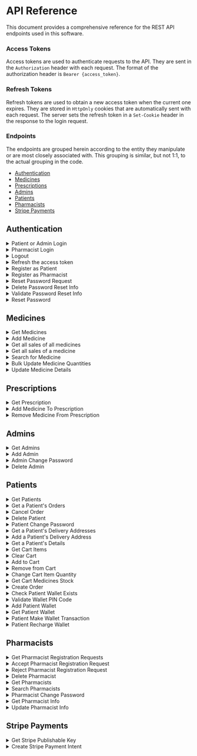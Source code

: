 # API Reference

This document provides a comprehensive reference for the REST API endpoints used in this software.

### Access Tokens

Access tokens are used to authenticate requests to the API. They are sent in the `Authorization` header with each request. The format of the authorization header is `Bearer {access_token}`.

### Refresh Tokens

Refresh tokens are used to obtain a new access token when the current one expires. They are stored in `HttpOnly` cookies that are automatically sent with each request. The server sets the refresh token in a `Set-Cookie` header in the response to the login request.

### Endpoints

The endpoints are grouped herein according to the entity they manipulate or are most closely associated with. This grouping is similar, but not 1:1, to the actual grouping in the code.

- [Authentication](#authentication)
- [Medicines](#medicines)
- [Prescriptions](#prescriptions)
- [Admins](#admins)
- [Patients](#patients)
- [Pharmacists](#pharmacists)
- [Stripe Payments](#stripe-payments)

## Authentication

<details>
<summary>Patient or Admin Login</summary>

```http
  POST /login/
```

Returns a refresh token in a HTTP-Only cookie and an access token in the response body to the user to login.

| Body Field | Type     | Description                                                 |
| :--------- | :------- | :---------------------------------------------------------- |
| `username` | `string` | **Required**. Username of the account of a Patient or Admin |
| `password` | `string` | **Required**. Password of the corresponding account.        |

</details>

<details>
<summary>Pharmacist Login</summary>

```http
  POST /pharmacist-login/
```

Returns a refresh token in a HTTP-Only cookie and an access token in the response body to the user to login.

| Body Field | Type     | Description                                            |
| :--------- | :------- | :----------------------------------------------------- |
| `username` | `string` | **Required**. Username of the account of a Pharmacist. |
| `password` | `string` | **Required**. Password of the corresponding account.   |

</details>

<details>
<summary>Logout</summary>

```http
  POST /logout/
```

| Header Parameter | Type     | Description                                                                                     |
| :--------------- | :------- | :---------------------------------------------------------------------------------------------- |
| `Authorization`  | `string` | **Required**. JWT Token signed by a user having a role of Patient, Pharmacist, Doctor or Admin. |

Invalidates the refresh token of the user.

</details>

<details>
<summary>Refresh the access token</summary>

```http
  POST /refresh-token/
```

Returns a new access token.

| Header Parameter | Type     | Description                                               |
| :--------------- | :------- | :-------------------------------------------------------- |
| `Cookie`         | `string` | **Required**. Refresh token previously set by the server. |

</details>

<details>
<summary>Register as Patient</summary>

```http
  POST /patient/
```

Registers a new patient.

| Body Field         | Type     | Description                                     |
| :----------------- | :------- | :---------------------------------------------- |
| `username`         | `string` | **Required**. Username of the new patient.      |
| `name`             | `string` | **Required**. Name of the new patient.          |
| `email`            | `string` | **Required**. Email of the new patient.         |
| `password`         | `string` | **Required**. Password of the new patient.      |
| `dateOfBirth`      | `Date`   | **Required**. Date of birth of the new patient. |
| `gender`           | `string` | **Required**. Gender of the new patient.        |
| `mobileNumber`     | `string` | **Required**. Mobile number of the new patient. |
| `emergencyContact` | `object` | **Required**. Username of the new patient.      |

#### `emergencyContact` object:

| Attribute           | Type     | Description                                                     |
| :------------------ | :------- | :-------------------------------------------------------------- |
| `fullname`          | `string` | **Required**. Full name of the emergency contact.               |
| `mobileNumber`      | `string` | **Required**. Mobile number of the emergency contact            |
| `relationToPatient` | `string` | **Required**. Relation of the emergency contact to the patient. |

</details>

<details>
<summary>Register as Pharmacist</summary>

```http
  POST /pharmacist/
```

Registers a new pharmacist registration request.

| Body Field              | Type     | Description                                                            |
| :---------------------- | :------- | :--------------------------------------------------------------------- |
| `username`              | `string` | **Required**. Username of the new pharmacist.                          |
| `name`                  | `string` | **Required**. Name of the new pharmacist.                              |
| `email`                 | `string` | **Required**. Email of the new pharmacist.                             |
| `password`              | `string` | **Required**. Password of the new pharmacist.                          |
| `dateOfBirth`           | `Date`   | **Required**. Date of birth of the new pharmacist.                     |
| `hourlyRate`            | `number` | **Required**. Hourly rate for the pay of the new pharmacist.           |
| `affiliation`           | `string` | **Required**. Pharmacy to which the new pharmacist is affiliated with. |
| `educationalBackground` | `string` | **Required**. Educational background of the new pharmacist.            |

</details>

<details>
<summary>Reset Password Request</summary>

```http
  POST /reset-password-request
```

Initiates a request for a password reset and sends OTP to the provided email.

| Body Field | Type     | Description                 |
| :--------- | :------- | :-------------------------- |
| `email`    | `string` | **Required**. User's email. |

</details>

<details>
<summary>Delete Password Reset Info</summary>

```http
  DELETE /delete-password-reset-info
```

Deletes/Invalidates password reset information/OTP

| Body Field | Type     | Description                 |
| :--------- | :------- | :-------------------------- |
| `email`    | `string` | **Required**. User's email. |

</details>

<details>
<summary>Validate Password Reset Info</summary>

```http
  POST /validate-password-reset-info
```

Validates the OTP for password reset.

| Body Field | Type     | Description                           |
| :--------- | :------- | :------------------------------------ |
| `userData` | `object` | **Required**. User's data.            |
| `otp`      | `string` | **Required**. OTP for password reset. |

#### `userData` object:

| Attribute | Type     | Description                                                                 |
| :-------- | :------- | :-------------------------------------------------------------------------- |
| `id`      | `object` | **Required**. Database ID of the user.                                      |
| `role`    | `string` | **Required**. Role of the user (admin, patient, or pharmacist in this case) |

</details>

<details>
<summary>Reset Password</summary>

```http
  POST /reset-password
```

Resets the user’s password.

| Body Field        | Type     | Description                                     |
| :---------------- | :------- | :---------------------------------------------- |
| `password`        | `string` | **Required**. New password.                     |
| `confirmPassword` | `string` | **Required**. Confirmation of the new password. |

</details>

## Medicines

<details>
<summary>Get Medicines</summary>

```http
  GET /medicines
```

Returns a list of all medicines.

| Header Parameter | Type     | Description                                                                                     |
| :--------------- | :------- | :---------------------------------------------------------------------------------------------- |
| `Authorization`  | `string` | **Required**. JWT Token signed by a user having a role of Patient, Pharmacist, Doctor or Admin. |

</details>

<details>
<summary>Add Medicine</summary>

```http
  POST /medicines
```

Adds a new medicine.

| Header Parameter | Type     | Description                                                           |
| :--------------- | :------- | :-------------------------------------------------------------------- |
| `Authorization`  | `string` | **Required**. JWT Token signed by a user having a role of Pharmacist. |

| Body Field          | Type       | Description                                                 |
| :------------------ | :--------- | :---------------------------------------------------------- |
| `name`              | `string`   | **Required**. Name of the medicine.                         |
| `activeIngredients` | `string[]` | **Required**. Active ingredients of the medicine.           |
| `price`             | `number`   | **Required**. The price of this medicine in EGP.            |
| `availableQuantity` | `string`   | **Required**. The initial available stock of this medicine. |

</details>

<details>
<summary>Get all sales of all medicines</summary>

```http
  GET /medicines/sales
```

Returns an object containing objects of medicine IDs and corresponding bought quantities.

| Header Parameter | Type     | Description                                                           |
| :--------------- | :------- | :-------------------------------------------------------------------- |
| `Authorization`  | `string` | **Required**. JWT Token signed by a user having a role of Pharmacist. |

</details>

<details>
<summary>Get all sales of a medicine</summary>

```http
  POST /medicines/sales
```

Returns the total sales of a medicine.

| Header Parameter | Type     | Description                                                           |
| :--------------- | :------- | :-------------------------------------------------------------------- |
| `Authorization`  | `string` | **Required**. JWT Token signed by a user having a role of Pharmacist. |

| Body Field   | Type     | Description                                |
| :----------- | :------- | :----------------------------------------- |
| `medicineId` | `string` | **Required**. Database ID of the medicine. |

</details>

<details>
<summary>Search for Medicine</summary>

```http
  GET /medicines/search?name={name}
```

Returns medicines that match the medicine name search query.

| Header Parameter | Type     | Description                                                           |
| :--------------- | :------- | :-------------------------------------------------------------------- |
| `Authorization`  | `string` | **Required**. JWT Token signed by a user having a role of Pharmacist. |

| Parameter | Type     | Description                                               |
| :-------- | :------- | :-------------------------------------------------------- |
| `name`    | `string` | **Required**. Name of the medicine(s) being searched for. |

</details>

<details>
<summary>Bulk Update Medicine Quantities</summary>

```http
  PATCH /medicines/bulk-update
```

Updates quantities of bought medicines.

| Header Parameter | Type     | Description                                                           |
| :--------------- | :------- | :-------------------------------------------------------------------- |
| `Authorization`  | `string` | **Required**. JWT Token signed by a user having a role of Pharmacist. |

| Body Field | Type       | Description                             |
| :--------- | :--------- | :-------------------------------------- |
| `updates`  | `object[]` | **Required**. Updates to the medicines. |

#### `updates` array:

- Each object in the `updates` array has the following structure:

| Attribute        | Type     | Description                                       |
| :--------------- | :------- | :------------------------------------------------ |
| `medicineId`     | `string` | **Required**. Database ID of a medicine.          |
| `boughtQuantity` | `number` | **Required**. Quantity bought from that medicine. |

</details>

<details>
<summary>Update Medicine Details</summary>

```http
  PATCH /medicines/:id
```

Updates a medicine's details.

| Header Parameter | Type     | Description                                                           |
| :--------------- | :------- | :-------------------------------------------------------------------- |
| `Authorization`  | `string` | **Required**. JWT Token signed by a user having a role of Pharmacist. |

| Parameter | Type     | Description                              |
| :-------- | :------- | :--------------------------------------- |
| `id`      | `string` | **Required**. Database ID of a medicine. |

| Body Field          | Type       | Description                                                                   |
| :------------------ | :--------- | :---------------------------------------------------------------------------- |
| `name`              | `string`   | **Optional**. Name of the medicine.                                           |
| `price`             | `number`   | **Optional**. Price of the medicine.                                          |
| `description`       | `number`   | **Optional**. Description of the medicine.                                    |
| `usages`            | `string[]` | **Optional**. Medicinal usages of the medicine.                               |
| `activeIngredients` | `string[]` | **Optional**. Active Ingredients of the medicine.                             |
| `pictureUrl`        | `number`   | **Optional**. URL of the medicine's picture, uploaded to the Firebase bucket. |
| `availableQuantity` | `number`   | **Optional**. Available stock of the medicine.                                |

</details>

## Prescriptions

<details>
<summary>Get Prescription</summary>

```http
  GET /prescriptions/:prescriptionId
```

Returns a prescription with the supplied id.

| Header Parameter | Type     | Description                                                       |
| :--------------- | :------- | :---------------------------------------------------------------- |
| `Authorization`  | `string` | **Required**. JWT Token signed by a user having a role of Doctor. |

| Parameter        | Type     | Description                                                    |
| :--------------- | :------- | :------------------------------------------------------------- |
| `prescriptionId` | `string` | **Required**. Database ID of the prescription to be retrieved. |

</details>

<details>
<summary>Add Medicine To Prescription</summary>

```http
  POST /prescriptions/:prescriptionId/medicines
```

Adds a medicine to a prescription.

| Header Parameter | Type     | Description                                                       |
| :--------------- | :------- | :---------------------------------------------------------------- |
| `Authorization`  | `string` | **Required**. JWT Token signed by a user having a role of Doctor. |

| Parameter        | Type     | Description                                    |
| :--------------- | :------- | :--------------------------------------------- |
| `prescriptionId` | `string` | **Required**. Database ID of the prescription. |

| Body Field   | Type     | Description                                                              |
| :----------- | :------- | :----------------------------------------------------------------------- |
| `medicineId` | `string` | **Required**. Database ID of a medicine to be added to the prescription. |

</details>

<details>
<summary>Remove Medicine From Prescription</summary>

```http
  DELETE /prescriptions/:prescriptionId/medicines/:medicineId
```

Removes a medicine from a prescription.

| Header Parameter | Type     | Description                                                       |
| :--------------- | :------- | :---------------------------------------------------------------- |
| `Authorization`  | `string` | **Required**. JWT Token signed by a user having a role of Doctor. |

| Parameter        | Type     | Description                                    |
| :--------------- | :------- | :--------------------------------------------- |
| `prescriptionId` | `string` | **Required**. Database ID of the prescription. |

| Parameter    | Type     | Description                                                                    |
| :----------- | :------- | :----------------------------------------------------------------------------- |
| `medicineId` | `string` | **Required**. Database ID of the medicine to be removed from the prescription. |

</details>

## Admins

<details>
<summary>Get Admins</summary>

```http
  GET /admins
```

Returns all admins.

| Header Parameter | Type     | Description                                                      |
| :--------------- | :------- | :--------------------------------------------------------------- |
| `Authorization`  | `string` | **Required**. JWT Token signed by a user having a role of Admin. |

</details>

<details>
<summary>Add Admin</summary>

```http
  POST /admins
```

Creates a new admin.

| Header Parameter | Type     | Description                                                      |
| :--------------- | :------- | :--------------------------------------------------------------- |
| `Authorization`  | `string` | **Required**. JWT Token signed by a user having a role of Admin. |

| Body Field | Type     | Description                              |
| :--------- | :------- | :--------------------------------------- |
| `username` | `string` | **Required**. Username of the new Admin. |
| `password` | `string` | **Required**. Password of the new Admin. |

</details>

<details>
<summary>Admin Change Password</summary>

```http
  POST /admins/change-password
```

Changes an admin's password.

| Header Parameter | Type     | Description                                                      |
| :--------------- | :------- | :--------------------------------------------------------------- |
| `Authorization`  | `string` | **Required**. JWT Token signed by a user having a role of Admin. |

| Body Field        | Type     | Description                                  |
| :---------------- | :------- | :------------------------------------------- |
| `currentPassword` | `string` | **Required**. Current password of the Admin. |
| `newPassword`     | `string` | **Required**. New password of the Admin.     |

</details>

<details>
<summary>Delete Admin</summary>

```http
  DELETE /admins/:id
```

Deletes an admin.

| Header Parameter | Type     | Description                                                      |
| :--------------- | :------- | :--------------------------------------------------------------- |
| `Authorization`  | `string` | **Required**. JWT Token signed by a user having a role of Admin. |

| Parameter | Type     | Description                                           |
| :-------- | :------- | :---------------------------------------------------- |
| `id`      | `string` | **Required**. Database ID of the Admin to be deleted. |

</details>

## Patients

<details>
<summary>Get Patients</summary>

```http
  GET /patients
```

Returns all patients.

| Header Parameter | Type     | Description                                                      |
| :--------------- | :------- | :--------------------------------------------------------------- |
| `Authorization`  | `string` | **Required**. JWT Token signed by a user having a role of Admin. |

</details>

<details>
<summary>Get a Patient's Orders</summary>

```http
  GET /patients/orders
```

Returns the orders of the logged in patient. Uses the Patient ID embedded in the Access Token of the logged in patient to get his/her orders.

| Header Parameter | Type     | Description                                                        |
| :--------------- | :------- | :----------------------------------------------------------------- |
| `Authorization`  | `string` | **Required**. JWT Token signed by a user having a role of Patient. |

</details>

<details>
<summary>Cancel Order</summary>

```http
  DELETE /patients/orders/:orderId
```

Cancels a patient's order. Uses the Patient ID embedded in the Access Token of the logged in patient to make sure that the order being cancelled actually belongs to the patient.

| Header Parameter | Type     | Description                                                                                                                   |
| :--------------- | :------- | :---------------------------------------------------------------------------------------------------------------------------- |
| `Authorization`  | `string` | **Required**. JWT Token signed by a user having a role of Patient, with the order in consideration belonging to that Patient. |

| Parameter | Type     | Description                                             |
| :-------- | :------- | :------------------------------------------------------ |
| `orderId` | `string` | **Required**. Database ID of the order to be cancelled. |

</details>

<details>
<summary>Delete Patient</summary>

```http
  DELETE /patients/:id
```

Delete's a patient's account.

| Header Parameter | Type     | Description                                                      |
| :--------------- | :------- | :--------------------------------------------------------------- |
| `Authorization`  | `string` | **Required**. JWT Token signed by a user having a role of Admin. |

| Parameter | Type     | Description                                             |
| :-------- | :------- | :------------------------------------------------------ |
| `id`      | `string` | **Required**. Database ID of the patient to be deleted. |

</details>

<details>
<summary>Patient Change Password</summary>

```http
  POST /patients/change-password
```

Changes a patient's password.

| Header Parameter | Type     | Description                                                        |
| :--------------- | :------- | :----------------------------------------------------------------- |
| `Authorization`  | `string` | **Required**. JWT Token signed by a user having a role of Patient. |

| Body Field        | Type     | Description                                    |
| :---------------- | :------- | :--------------------------------------------- |
| `currentPassword` | `string` | **Required**. Current password of the Patient. |
| `newPassword`     | `string` | **Required**. New password of the Patient.     |

</details>

<details>
<summary>Get a Patient's Delivery Addresses</summary>

```http
  GET /patients/addresses
```

Returns a patient's delivery addresses. Uses the Patient ID embedded in the Access Token of the logged in patient to get his/her addresses.

| Header Parameter | Type     | Description                                                        |
| :--------------- | :------- | :----------------------------------------------------------------- |
| `Authorization`  | `string` | **Required**. JWT Token signed by a user having a role of Patient. |

</details>

<details>
<summary>Add a Patient's Delivery Address</summary>

```http
  POST /patients/addresses
```

Adds to a patient's delivery addresses. Uses the Patient ID embedded in the Access Token of the logged in patient to add to his/her addresses.

| Header Parameter | Type     | Description                                                        |
| :--------------- | :------- | :----------------------------------------------------------------- |
| `Authorization`  | `string` | **Required**. JWT Token signed by a user having a role of Patient. |

| Body Field | Type     | Description                                 |
| :--------- | :------- | :------------------------------------------ |
| `address`  | `string` | **Required**. Delivery address to be added. |

</details>

<details>
<summary>Get a Patient's Details</summary>

```http
  GET /patients/me
```

Returns a patient's details. Uses the Patient ID embedded in the Access Token of the logged in patient to get his/her details.

| Header Parameter | Type     | Description                                                        |
| :--------------- | :------- | :----------------------------------------------------------------- |
| `Authorization`  | `string` | **Required**. JWT Token signed by a user having a role of Patient. |

</details>

<details>
<summary>Get Cart Items</summary>

```http
  GET /patients/me/cart
```

Returns a patient's cart items. Uses the Patient ID embedded in the Access Token of the logged in patient to get his/her cart items.

| Header Parameter | Type     | Description                                                        |
| :--------------- | :------- | :----------------------------------------------------------------- |
| `Authorization`  | `string` | **Required**. JWT Token signed by a user having a role of Patient. |

</details>

<details>
<summary>Clear Cart</summary>

```http
  DELETE /patients/me/cart
```

Clears a patient's cart from all items. Uses the Patient ID embedded in the Access Token of the logged in patient to clear his/her cart.

| Header Parameter | Type     | Description                                                        |
| :--------------- | :------- | :----------------------------------------------------------------- |
| `Authorization`  | `string` | **Required**. JWT Token signed by a user having a role of Patient. |

</details>

<details>
<summary>Add to Cart</summary>

```http
  POST /patients/me/cart
```

Adds an item to a patient's cart. Uses the Patient ID embedded in the Access Token of the logged in patient to clear his/her cart.

| Header Parameter | Type     | Description                                                        |
| :--------------- | :------- | :----------------------------------------------------------------- |
| `Authorization`  | `string` | **Required**. JWT Token signed by a user having a role of Patient. |

| Body Field   | Type      | Description                                                                                                                                                               |
| :----------- | :-------- | :------------------------------------------------------------------------------------------------------------------------------------------------------------------------ |
| `OTC`        | `boolean` | **Required**. Whether the medicine is an over-the-counter medicine or not. If it's not, then it's a prescription medicine. (Can only be bought if prescribed by a doctor) |
| `medicineId` | `string`  | **Required**. Database ID of the medicine to be added to the cart.                                                                                                        |
| `quantity`   | `number`  | **Required**. Quantity of the medicine to be added to the cart.                                                                                                           |

</details>

<details>
<summary>Remove from Cart</summary>

```http
  DELETE /patients/me/cart/:itemId
```

Remove an item from a patient's cart. Uses the Patient ID embedded in the Access Token of the logged in patient to remove from his/her cart.

| Header Parameter | Type     | Description                                                        |
| :--------------- | :------- | :----------------------------------------------------------------- |
| `Authorization`  | `string` | **Required**. JWT Token signed by a user having a role of Patient. |

| Parameter | Type     | Description                                                                      |
| :-------- | :------- | :------------------------------------------------------------------------------- |
| `itemId`  | `string` | **Required**. Database ID of the medicine to be removed from the patient's cart. |

</details>

<details>
<summary>Change Cart Item Quantity</summary>

```http
  PATCH /patients/me/cart/:medicineId/change-quantity/:newQuantity
```

Updates a medicine's quantity in a patient's cart. Uses the Patient ID embedded in the Access Token of the logged in patient to update in his cart.

| Header Parameter | Type     | Description                                                        |
| :--------------- | :------- | :----------------------------------------------------------------- |
| `Authorization`  | `string` | **Required**. JWT Token signed by a user having a role of Patient. |

| Parameter     | Type     | Description                                               |
| :------------ | :------- | :-------------------------------------------------------- |
| `medicineId`  | `string` | **Required**. Database ID of the medicine to be updated.  |
| `newQuantity` | `number` | **Required**. New quantity of the medicine to be updated. |

</details>

<details>
<summary>Get Cart Medicines Stock</summary>

```http
  GET /patients/me/cart-medicines-stock
```

Returns the currently available quantities of the medicines that have been placed in a patient's cart. Uses the Patient ID embedded in the Access Token of the logged in patient to access his cart.

| Header Parameter | Type     | Description                                                        |
| :--------------- | :------- | :----------------------------------------------------------------- |
| `Authorization`  | `string` | **Required**. JWT Token signed by a user having a role of Patient. |

</details>

<details>
<summary>Create Order</summary>

```http
  POST /patients/orders
```

Creates a new order belonging to this patient.

| Header Parameter | Type     | Description                                                        |
| :--------------- | :------- | :----------------------------------------------------------------- |
| `Authorization`  | `string` | **Required**. JWT Token signed by a user having a role of Patient. |

| Body Field            | Type       | Description                                                                   |
| :-------------------- | :--------- | :---------------------------------------------------------------------------- |
| `patientId`           | `string`   | **Required**. Database ID of the patient to which the new order belongs.      |
| `patientName`         | `string`   | **Required**. Name of the patient to which the new order belongs.             |
| `patientAddress`      | `string`   | **Required**. Delivery Address of the patient to which the new order belongs. |
| `patientMobileNumber` | `string`   | **Required**. Mobile Number of the patient to which the new order belongs.    |
| `medicines`           | `object[]` | **Required**. Medicines ordered in the new order.                             |
| `paidAmount`          | `number`   | **Required**. Paid amount for the order.                                      |
| `paymentMethod`       | `string`   | **Required**. Payment method of the order.                                    |

#### `medicines` array:

- Each object in the `medicines` array has the following structure:

| Attribute    | Type     | Description                                       |
| :----------- | :------- | :------------------------------------------------ |
| `medicineId` | `string` | **Required**. Database ID of a medicine.          |
| `quantity`   | `number` | **Required**. Quantity bought from that medicine. |

</details>

<details>
<summary>Check Patient Wallet Exists</summary>

```http
  GET /patients/wallets/exists
```

Returns a boolean flag determining if the logged in patient already has a wallet on the system or not. Uses the Patient ID embedded in the Access Token of the logged in patient to check for his/her wallet's existence.

| Header Parameter | Type     | Description                                                        |
| :--------------- | :------- | :----------------------------------------------------------------- |
| `Authorization`  | `string` | **Required**. JWT Token signed by a user having a role of Patient. |

</details>

<details>
<summary>Validate Wallet PIN Code</summary>

```http
  POST /patients/validate-wallet-pin-code
```

Returns a wallet token in a cookie if the supplied PIN code is validated, allowing the user to access the wallet for as long as the token is still valid. (Unexpired)

| Header Parameter | Type     | Description                                                        |
| :--------------- | :------- | :----------------------------------------------------------------- |
| `Authorization`  | `string` | **Required**. JWT Token signed by a user having a role of Patient. |

| Body Field | Type     | Description                                                         |
| :--------- | :------- | :------------------------------------------------------------------ |
| `pinCode`  | `string` | **Required**. Wallet PIN code entered by the user, to be validated. |

</details>

<details>
<summary>Add Patient Wallet</summary>

```http
  POST /patients/wallets
```

Adds a patient's wallet. Uses the Patient ID embedded in the Access Token of the logged in patient to add his/her wallet.

| Header Parameter | Type     | Description                                                        |
| :--------------- | :------- | :----------------------------------------------------------------- |
| `Authorization`  | `string` | **Required**. JWT Token signed by a user having a role of Patient. |

| Body Field        | Type     | Description                                                     |
| :---------------- | :------- | :-------------------------------------------------------------- |
| `desiredCurrency` | `string` | **Required**. Desired Currency type for the wallet.             |
| `pinCode`         | `string` | **Required**. Wallet PIN code entered by the user.              |
| `confirmPinCode`  | `string` | **Required**. Wallet PIN code confirmation entered by the user. |

</details>

<details>
<summary>Get Patient Wallet</summary>

```http
  GET /patients/wallets
```

Returns a patient's wallet. Uses the Patient ID embedded in the Access Token of the logged in patient to retrieve his/her wallet.

| Header Parameter | Type     | Description                                                        |
| :--------------- | :------- | :----------------------------------------------------------------- |
| `Authorization`  | `string` | **Required**. JWT Token signed by a user having a role of Patient. |

</details>

<details>
<summary>Patient Make Wallet Transaction</summary>

```http
  PATCH /patients/wallet-transactions
```

Performs a transaction with a patient's wallet. Uses the Patient ID embedded in the Access Token of the logged in patient to make the transaction with his/her wallet.

| Header Parameter | Type     | Description                                                        |
| :--------------- | :------- | :----------------------------------------------------------------- |
| `Authorization`  | `string` | **Required**. JWT Token signed by a user having a role of Patient. |

| Body Field          | Type     | Description                                                       |
| :------------------ | :------- | :---------------------------------------------------------------- |
| `transactionAmount` | `string` | **Required**. Transaction amount, to be deducted from the wallet. |

</details>

<details>
<summary>Patient Recharge Wallet</summary>

```http
  PATCH /patients/wallet-recharge
```

Recharges a patient's wallet. Uses the Patient ID embedded in the Access Token of the logged in patient to recharge his/her wallet.

| Header Parameter | Type     | Description                                                        |
| :--------------- | :------- | :----------------------------------------------------------------- |
| `Authorization`  | `string` | **Required**. JWT Token signed by a user having a role of Patient. |

| Body Field          | Type     | Description                                                                     |
| :------------------ | :------- | :------------------------------------------------------------------------------ |
| `transactionAmount` | `string` | **Required**. Transaction amount (recharged amount), to be added to the wallet. |

</details>

## Pharmacists

<details>
<summary>Get Pharmacist Registration Requests</summary>

```http
  GET /pharmacist-registration-requests
```

Returns all pharmacist registration requests.

| Header Parameter | Type     | Description                                                      |
| :--------------- | :------- | :--------------------------------------------------------------- |
| `Authorization`  | `string` | **Required**. JWT Token signed by a user having a role of Admin. |

</details>

<details>
<summary>Accept Pharmacist Registration Request</summary>

```http
  POST /pharmacist-registration-requests/accept-pharmacist-request
```

Accepts a pharmacist registration request.

| Header Parameter | Type     | Description                                                      |
| :--------------- | :------- | :--------------------------------------------------------------- |
| `Authorization`  | `string` | **Required**. JWT Token signed by a user having a role of Admin. |

| Body Field | Type     | Description                                                           |
| :--------- | :------- | :-------------------------------------------------------------------- |
| `username` | `string` | **Required**. Username of the pharmacist that requested registration. |

</details>

<details>
<summary>Reject Pharmacist Registration Request</summary>

```http
  POST /pharmacist-registration-requests/reject-pharmacist-request
```

Rejects a pharmacist registration request.

| Header Parameter | Type     | Description                                                      |
| :--------------- | :------- | :--------------------------------------------------------------- |
| `Authorization`  | `string` | **Required**. JWT Token signed by a user having a role of Admin. |

| Body Field | Type     | Description                                                           |
| :--------- | :------- | :-------------------------------------------------------------------- |
| `username` | `string` | **Required**. Username of the pharmacist that requested registration. |

</details>

<details>
<summary>Delete Pharmacist</summary>

```http
  DELETE /pharmacists/:id
```

Deletes a pharmacist's account.

| Header Parameter | Type     | Description                                                      |
| :--------------- | :------- | :--------------------------------------------------------------- |
| `Authorization`  | `string` | **Required**. JWT Token signed by a user having a role of Admin. |

| Parameter | Type     | Description                                                |
| :-------- | :------- | :--------------------------------------------------------- |
| `id`      | `string` | **Required**. Database ID of the pharmacist to be deleted. |

</details>

<details>
<summary>Get Pharmacists</summary>

```http
  GET /pharmacists
```

Returns all pharmacists.

| Header Parameter | Type     | Description                                                      |
| :--------------- | :------- | :--------------------------------------------------------------- |
| `Authorization`  | `string` | **Required**. JWT Token signed by a user having a role of Admin. |

</details>

<details>
<summary>Search Pharmacists</summary>

```http
  GET /pharmacists/search?username={username}&email={email}
```

Searches for and returns pharmacists that match the provided search parameters.

| Header Parameter | Type     | Description                                                      |
| :--------------- | :------- | :--------------------------------------------------------------- |
| `Authorization`  | `string` | **Required**. JWT Token signed by a user having a role of Admin. |

| Parameter  | Type     | Description                                             |
| :--------- | :------- | :------------------------------------------------------ |
| `username` | `string` | **Optional**. Username of the pharmacist to search for. |
| `email`    | `string` | **Optional**. Email of the pharmacist to search for.    |

**Note:** At least **_ONE_** of the above parameters should be supplied.

</details>

<details>
<summary>Pharmacist Change Password</summary>

```http
  POST /pharmacists/change-password
```

Changes a pharmacist's password. Uses the Pharmacist ID embedded in the Access Token of the logged in pharmacist to change his/her password.

| Header Parameter | Type     | Description                                                           |
| :--------------- | :------- | :-------------------------------------------------------------------- |
| `Authorization`  | `string` | **Required**. JWT Token signed by a user having a role of Pharmacist. |

| Parameter         | Type     | Description                                       |
| :---------------- | :------- | :------------------------------------------------ |
| `currentPassword` | `string` | **Optional**. Current password of the pharmacist. |
| `newPassword`     | `string` | **Optional**. New password of the pharmacist.     |

</details>

<details>
<summary>Get Pharmacist Info</summary>

```http
  GET /pharmacists/me/complete-info
```

Returns a pharmacist's info. Uses the Pharmacist ID embedded in the Access Token of the logged in pharmacist to determine whose info to return.

| Header Parameter | Type     | Description                                                           |
| :--------------- | :------- | :-------------------------------------------------------------------- |
| `Authorization`  | `string` | **Required**. JWT Token signed by a user having a role of Pharmacist. |

</details>

<details>
<summary>Update Pharmacist Info</summary>

```http
  PATCH /pharmacists/me/complete-info
```

Updates a pharmacist's info. Uses the Pharmacist ID embedded in the Access Token of the logged in pharmacist to determine whose info to update.

| Header Parameter | Type     | Description                                                           |
| :--------------- | :------- | :-------------------------------------------------------------------- |
| `Authorization`  | `string` | **Required**. JWT Token signed by a user having a role of Pharmacist. |

| Body Field       | Type     | Description                                                          |
| :--------------- | :------- | :------------------------------------------------------------------- |
| `name`           | `string` | **Required**. Name of the pharmacist.                                |
| `mobileNumber`   | `string` | **Required**. Mobile number of the pharmacist.                       |
| `dateOfBirth`    | `Date`   | **Required**. Date of birth of the pharmacist.                       |
| `gender`         | `string` | **Required**. Gender of the pharmacist.                              |
| `identification` | `string` | **Required**. URL to the identification document of the pharmacist.  |
| `pharmacyDegree` | `string` | **Required**. URL to the pharmacy degree of the pharmacist.          |
| `workingLicense` | `string` | **Required**. URL to the working license document of the pharmacist. |

</details>

## Stripe Payments

<details>
<summary>Get Stripe Publishable Key</summary>

```http
  GET /payments/config
```

Returns stripe publishable key.

| Header Parameter | Type     | Description                                                        |
| :--------------- | :------- | :----------------------------------------------------------------- |
| `Authorization`  | `string` | **Required**. JWT Token signed by a user having a role of Patient. |

</details>

<details>
<summary>Create Stripe Payment Intent</summary>

```http
  POST /payments/create-payment-intent
```

Creates a new stripe payment intent and returns the client secret.

| Header Parameter | Type     | Description                                                        |
| :--------------- | :------- | :----------------------------------------------------------------- |
| `Authorization`  | `string` | **Required**. JWT Token signed by a user having a role of Patient. |

</details>
